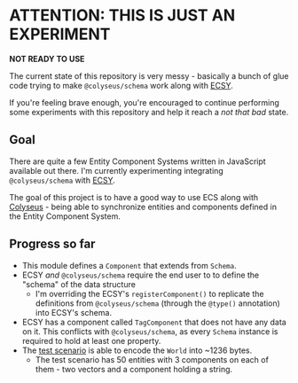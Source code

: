 # ATTENTION: THIS IS JUST AN EXPERIMENT 

**NOT READY TO USE**

The current state of this repository is very messy - basically a bunch of glue code trying to make `@colyseus/schema` work along with [ECSY](https://github.com/MozillaReality/ecsy).

If you're feeling brave enough, you're encouraged to continue performing some experiments with this repository and help it reach a _not that bad_ state.

## Goal

There are quite a few Entity Component Systems written in JavaScript available out there. I'm currently experimenting integrating `@colyseus/schema` with [ECSY](https://github.com/MozillaReality/ecsy).

The goal of this project is to have a good way to use ECS along with [Colyseus](https://github.com/colyseus/colyseus) - being able to synchronize entities and components defined in the Entity Component System.

## Progress so far

- This module defines a `Component` that extends from `Schema`.
- ECSY _and_ `@colyseus/schema` require the end user to to define the "schema" of the data structure
    - I'm overriding the ECSY's `registerComponent()` to replicate the definitions from `@colyseus/schema` (through the `@type()` annotation) into ECSY's schema.
- ECSY has a component called `TagComponent` that does not have any data on it. This conflicts with `@colyseus/schema`, as every `Schema` instance is required to hold at least one property.
- The [test scenario](test/EcsTest.ts) is able to encode the `World` into ~1236 bytes.
    - The test scenario has 50 entities with 3 components on each of them - two vectors and a component holding a string.
